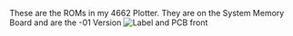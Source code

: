 These are the ROMs in my 4662 Plotter.  They are on the System Memory Board and are the -01 Version
![Label and PCB front](./4662and4054.jpg)
